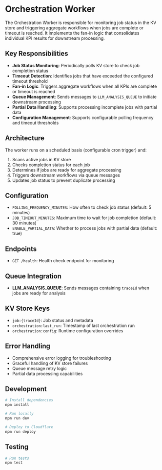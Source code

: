 # Orchestration Worker

The Orchestration Worker is responsible for monitoring job status in the KV store and triggering aggregate workflows when jobs are complete or timeout is reached. It implements the fan-in logic that consolidates individual KPI results for downstream processing.

## Key Responsibilities

- **Job Status Monitoring**: Periodically polls KV store to check job completion status
- **Timeout Detection**: Identifies jobs that have exceeded the configured timeout threshold
- **Fan-in Logic**: Triggers aggregate workflows when all KPIs are complete or timeout is reached
- **Queue Management**: Sends messages to `LLM_ANALYSIS_QUEUE` to initiate downstream processing
- **Partial Data Handling**: Supports processing incomplete jobs with partial data
- **Configuration Management**: Supports configurable polling frequency and timeout thresholds

## Architecture

The worker runs on a scheduled basis (configurable cron trigger) and:

1. Scans active jobs in KV store
2. Checks completion status for each job
3. Determines if jobs are ready for aggregate processing
4. Triggers downstream workflows via queue messages
5. Updates job status to prevent duplicate processing

## Configuration

- `POLLING_FREQUENCY_MINUTES`: How often to check job status (default: 5 minutes)
- `JOB_TIMEOUT_MINUTES`: Maximum time to wait for job completion (default: 30 minutes)
- `ENABLE_PARTIAL_DATA`: Whether to process jobs with partial data (default: true)

## Endpoints

- `GET /health`: Health check endpoint for monitoring

## Queue Integration

- **LLM_ANALYSIS_QUEUE**: Sends messages containing `traceId` when jobs are ready for analysis

## KV Store Keys

- `job:{traceId}`: Job status and metadata
- `orchestration:last_run`: Timestamp of last orchestration run
- `orchestration:config`: Runtime configuration overrides

## Error Handling

- Comprehensive error logging for troubleshooting
- Graceful handling of KV store failures
- Queue message retry logic
- Partial data processing capabilities

## Development

```bash
# Install dependencies
npm install

# Run locally
npm run dev

# Deploy to Cloudflare
npm run deploy
```

## Testing

```bash
# Run tests
npm test
```